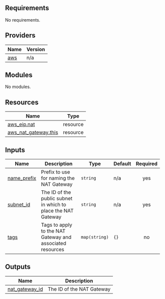 ## Requirements

No requirements.

## Providers

| Name | Version |
|------|---------|
| <a name="provider_aws"></a> [aws](#provider\_aws) | n/a |

## Modules

No modules.

## Resources

| Name | Type |
|------|------|
| [aws_eip.nat](https://registry.terraform.io/providers/hashicorp/aws/latest/docs/resources/eip) | resource |
| [aws_nat_gateway.this](https://registry.terraform.io/providers/hashicorp/aws/latest/docs/resources/nat_gateway) | resource |

## Inputs

| Name | Description | Type | Default | Required |
|------|-------------|------|---------|:--------:|
| <a name="input_name_prefix"></a> [name\_prefix](#input\_name\_prefix) | Prefix to use for naming the NAT Gateway | `string` | n/a | yes |
| <a name="input_subnet_id"></a> [subnet\_id](#input\_subnet\_id) | The ID of the public subnet in which to place the NAT Gateway | `string` | n/a | yes |
| <a name="input_tags"></a> [tags](#input\_tags) | Tags to apply to the NAT Gateway and associated resources | `map(string)` | `{}` | no |

## Outputs

| Name | Description |
|------|-------------|
| <a name="output_nat_gateway_id"></a> [nat\_gateway\_id](#output\_nat\_gateway\_id) | The ID of the NAT Gateway |
